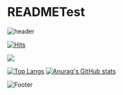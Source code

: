# READMETest

![header](https://capsule-render.vercel.app/api?type=waving&color=auto&height=300&section=header&text=READMETest&fontSize=90)

[![Hits](https://hits.seeyoufarm.com/api/count/incr/badge.svg?url=https%3A%2F%2Fgithub.com%2FYooodh%2Fhit-counter&count_bg=%23B02626&title_bg=%23867777&icon=github.svg&icon_color=%23E7E7E7&title=Hello&edge_flat=false)](https://github.com/Yooodh)

<img src="https://img.shields.io/badge/Firebase-FFCA28?style=flat-square&logo=firebase&logoColor=white"/>

[![Top Langs](https://github-readme-stats.vercel.app/api/top-langs/?username=Yooodh)](https://github.com/Yooodh) [![Anurag's GitHub stats](https://github-readme-stats.vercel.app/api?username=Yooodh)](https://github.com/Yooodh)



![Footer](https://capsule-render.vercel.app/api?type=waving&color=auto&height=200&section=footer)
